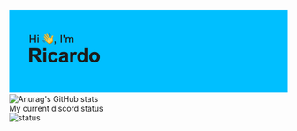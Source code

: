 ![header](header.png)
![Anurag's GitHub stats](https://github-readme-stats.vercel.app/api?username=RoboticObsession)
<br>
My current discord status<br>
![status](https://discord.c99.nl/widget/theme-1/614362525907156995.png)
